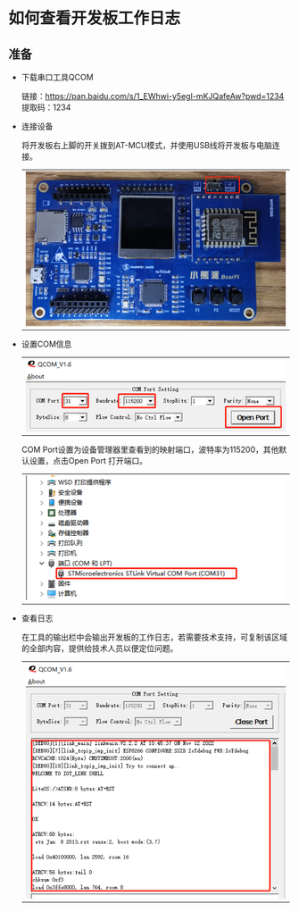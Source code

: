 # 如何查看开发板工作日志


## 准备

- 下载串口工具QCOM

    链接：https://pan.baidu.com/s/1_EWhwi-y5egI-mKJQafeAw?pwd=1234 
    提取码：1234

- 连接设备

    将开发板右上脚的开关拨到AT-MCU模式，并使用USB线将开发板与电脑连接。

    <table><tbody><tr><td><img src="../figures/开关拨到右边.png" /></td></tr></tbody></table>

- 设置COM信息

    <table><tbody><tr><td><img src="../figures/配置日志输出串口.png" /></td></tr></tbody></table>

    COM Port设置为设备管理器里查看到的映射端口，波特率为115200，其他默认设置，点击Open Port 打开端口。

    <table><tbody><tr><td><img src="../figures/端口映射.png" /></td></tr></tbody></table>

- 查看日志

    在工具的输出栏中会输出开发板的工作日志，若需要技术支持，可复制该区域的全部内容，提供给技术人员以便定位问题。

    <table><tbody><tr><td><img src="../figures/输出日志.png" /></td></tr></tbody></table>
